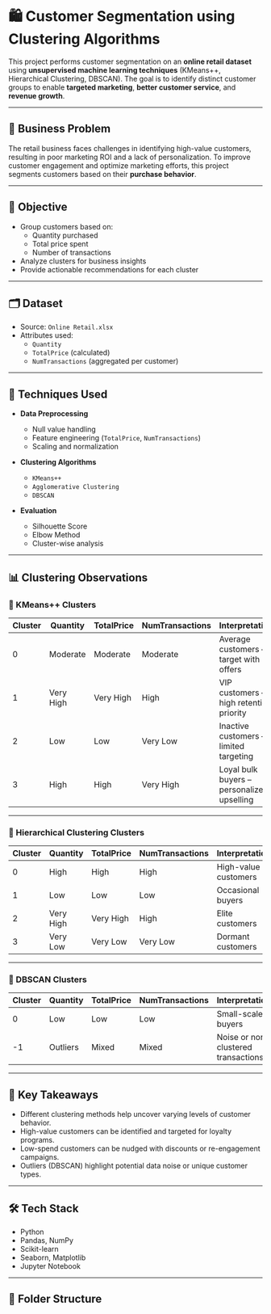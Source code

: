 # 🛍️ Customer Segmentation using Clustering Algorithms

This project performs customer segmentation on an **online retail dataset** using **unsupervised machine learning techniques** (KMeans++, Hierarchical Clustering, DBSCAN). The goal is to identify distinct customer groups to enable **targeted marketing**, **better customer service**, and **revenue growth**.

---

## 📌 Business Problem

The retail business faces challenges in identifying high-value customers, resulting in poor marketing ROI and a lack of personalization. To improve customer engagement and optimize marketing efforts, this project segments customers based on their **purchase behavior**.

---

## 🎯 Objective

- Group customers based on:
  - Quantity purchased
  - Total price spent
  - Number of transactions
- Analyze clusters for business insights
- Provide actionable recommendations for each cluster

---

## 🗂️ Dataset

- Source: `Online Retail.xlsx`  
- Attributes used:
  - `Quantity`
  - `TotalPrice` (calculated)
  - `NumTransactions` (aggregated per customer)

---

## 🧠 Techniques Used

- **Data Preprocessing**
  - Null value handling
  - Feature engineering (`TotalPrice`, `NumTransactions`)
  - Scaling and normalization

- **Clustering Algorithms**
  - `KMeans++`
  - `Agglomerative Clustering`
  - `DBSCAN`

- **Evaluation**
  - Silhouette Score
  - Elbow Method
  - Cluster-wise analysis

---

## 📊 Clustering Observations

### 🔹 KMeans++ Clusters

| Cluster | Quantity | TotalPrice | NumTransactions | Interpretation |
|--------|----------|------------|------------------|----------------|
| 0 | Moderate | Moderate | Moderate | Average customers – target with offers |
| 1 | Very High | Very High | High | VIP customers – high retention priority |
| 2 | Low | Low | Very Low | Inactive customers – limited targeting |
| 3 | High | High | Very High | Loyal bulk buyers – personalized upselling |

---

### 🔹 Hierarchical Clustering Clusters

| Cluster | Quantity | TotalPrice | NumTransactions | Interpretation |
|--------|----------|------------|------------------|----------------|
| 0 | High | High | High | High-value customers |
| 1 | Low | Low | Low | Occasional buyers |
| 2 | Very High | Very High | High | Elite customers |
| 3 | Very Low | Very Low | Very Low | Dormant customers |

---

### 🔹 DBSCAN Clusters

| Cluster | Quantity | TotalPrice | NumTransactions | Interpretation |
|--------|----------|------------|------------------|----------------|
| 0 | Low | Low | Low | Small-scale buyers |
| -1 | Outliers | Mixed | Mixed | Noise or non-clustered transactions |

---

## 📌 Key Takeaways

- Different clustering methods help uncover varying levels of customer behavior.
- High-value customers can be identified and targeted for loyalty programs.
- Low-spend customers can be nudged with discounts or re-engagement campaigns.
- Outliers (DBSCAN) highlight potential data noise or unique customer types.

---

## 🛠️ Tech Stack

- Python
- Pandas, NumPy
- Scikit-learn
- Seaborn, Matplotlib
- Jupyter Notebook

---

## 📁 Folder Structure

